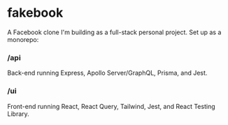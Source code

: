 # fakebook
A Facebook clone I'm building as a full-stack personal project. Set up as a monorepo:

### /api
Back-end running Express, Apollo Server/GraphQL, Prisma, and Jest.

### /ui
Front-end running React, React Query, Tailwind, Jest, and React Testing Library.
